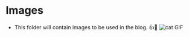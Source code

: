 # Images

- This folder will contain images to be used in the blog. :+1::rocket:
![cat GIF](https://media.giphy.com/media/vFKqnCdLPNOKc/giphy.gif)
